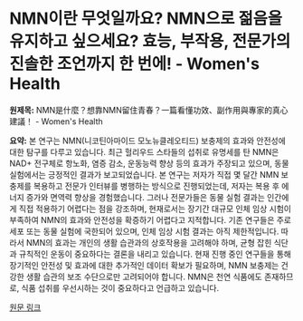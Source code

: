 # NMN이란 무엇일까요? NMN으로 젊음을 유지하고 싶으세요? 효능, 부작용, 전문가의 진솔한 조언까지 한 번에! - Women's Health

**원제목:** NMN是什麼？想靠NMN留住青春？一篇看懂功效、副作用與專家的真心建議！ - Women's Health

**요약:** 본 연구는 NMN(니코틴아마이드 모노뉴클레오티드) 보충제의 효과와 안전성에 대한 탐구를 다루고 있습니다.  최근 헐리우드 스타들의 섭취로 유명세를 탄 NMN은 NAD+ 전구체로 항노화, 염증 감소, 운동능력 향상 등의 효과가 주장되고 있으며,  동물 실험에서는 긍정적인 결과가 보고되었습니다.  본 연구는 저자가 직접 몇 달간 NMN 보충제를 복용하고 전문가 인터뷰를 병행하는 방식으로 진행되었는데, 저자는 복용 후 에너지 증가와 면역력 향상을 경험했습니다.  그러나 전문가들은 동물 실험 결과는 인간에게 직접 적용하기 어렵다는 점을 강조하며,  현재로서는 장기간 대규모 인체 임상 시험이 부족하여 NMN의 효과와 안전성을 확증하기 어렵다고 지적합니다.  기존 연구들은 주로 세포 또는 동물 실험에 국한되어 있으며,  인체 임상 시험 결과는 아직 제한적입니다.  따라서 NMN의 효과는 개인의 생활 습관과의 상호작용을 고려해야 하며,  균형 잡힌 식단과 규칙적인 운동이 중요하다는 결론을 내리고 있습니다.  현재 진행 중인 연구들을 통해 장기적인 안전성 및 효과에 대한 추가적인 데이터 확보가 필요하며,  NMN 보충제는 건강한 생활 습관의 보조 수단으로만 고려되어야 합니다.  NMN은 천연 식품에도 존재하므로,  식품 섭취를 우선시하는 것이 중요하다고 언급하고 있습니다.

[원문 링크](https://www.womenshealthmag.com/tw/healthhealth/womenhealth/a65469856/nmn-supplement/)
